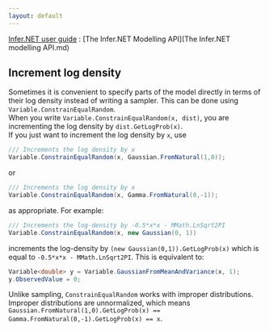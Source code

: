 ```yaml
---
layout: default 
--- 
```

[Infer.NET user guide](index.md) : [The Infer.NET Modelling API](The Infer.NET modelling API.md)

## Increment log density

Sometimes it is convenient to specify parts of the model directly in terms of their log density instead of writing a sampler.  This can be done using `Variable.ConstrainEqualRandom`.  
When you write `Variable.ConstrainEqualRandom(x, dist)`, you are incrementing the log density by `dist.GetLogProb(x)`.  
If you just want to increment the log density by `x`, use
```csharp
/// Increments the log density by x
Variable.ConstrainEqualRandom(x, Gaussian.FromNatural(1,0));
```
or 
```csharp
/// Increments the log density by x
Variable.ConstrainEqualRandom(x, Gamma.FromNatural(0,-1));
```
as appropriate.
For example:
```csharp
/// Increments the log-density by -0.5*x*x - MMath.LnSqrt2PI
Variable.ConstrainEqualRandom(x, new Gaussian(0, 1))
```
increments the log-density by `(new Gaussian(0,1)).GetLogProb(x)` which is equal to `-0.5*x*x - MMath.LnSqrt2PI`.  This is equivalent to:
```csharp
Variable<double> y = Variable.GaussianFromMeanAndVariance(x, 1);
y.ObservedValue = 0;
```

Unlike sampling, `ConstrainEqualRandom` works with improper distributions.  Improper distributions are unnormalized, which means `Gaussian.FromNatural(1,0).GetLogProb(x) == Gamma.FromNatural(0,-1).GetLogProb(x) == x`.